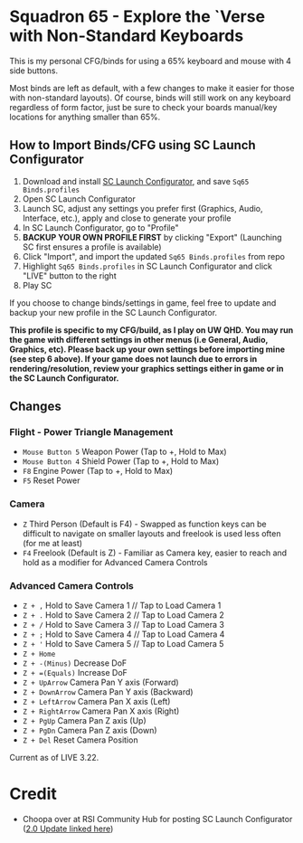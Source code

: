 # Squadron 65 - Explore the `Verse with Non-Standard Keyboards

This is my personal CFG/binds for using a 65% keyboard and mouse with 4 side buttons.

Most binds are left as default, with a few changes to make it easier for those with non-standard layouts). Of course, binds will still work on any keyboard regardless of form factor, just be sure to check your boards manual/key locations for anything smaller than 65%.

## How to Import Binds/CFG using SC Launch Configurator

  1. Download and install [SC Launch Configurator](https://www.luftwerft.com/), and save `Sq65 Binds.profiles`
  2. Open SC Launch Configurator
  3. Launch SC, adjust any settings you prefer first (Graphics, Audio, Interface, etc.), apply and close to generate your profile
  4. In SC Launch Configurator, go to "Profile"
  5. **BACKUP YOUR OWN PROFILE FIRST** by clicking "Export" (Launching SC first ensures a profile is available)
  6. Click "Import", and import the updated `Sq65 Binds.profiles` from repo
  7. Highlight `Sq65 Binds.profiles` in SC Launch Configurator and click "LIVE" button to the right
  8. Play SC

If you choose to change binds/settings in game, feel free to update and backup your new profile in the SC Launch Configurator.

**This profile is specific to my CFG/build, as I play on UW QHD. You may run the game with different settings in other menus (i.e General, Audio, Graphics, etc). Please back up your own settings before importing mine (see step 6 above). If your game does not launch due to errors in rendering/resolution, review your graphics settings either in game or in the SC Launch Configurator.**

## Changes

  ### Flight - Power Triangle Management
  
  - `Mouse Button 5` Weapon Power (Tap to +, Hold to Max)
  - `Mouse Button 4` Shield Power (Tap to +, Hold to Max)
  - `F8` Engine Power (Tap to +, Hold to Max)
  - `F5` Reset Power

  ### Camera
  
  - `Z` Third Person (Default is F4) - Swapped as function keys can be difficult to navigate on smaller layouts and freelook is used less often (for me at least)
  - `F4` Freelook (Default is Z) - Familiar as Camera key, easier to reach and hold as a modifier for Advanced Camera Controls

  ### Advanced Camera Controls
  
  - `Z + ,` Hold to Save Camera 1 // Tap to Load Camera 1
  - `Z + .` Hold to Save Camera 2 // Tap to Load Camera 2
  - `Z + /` Hold to Save Camera 3 // Tap to Load Camera 3
  - `Z + ;` Hold to Save Camera 4 // Tap to Load Camera 4
  - `Z + '` Hold to Save Camera 5 // Tap to Load Camera 5
  - `Z + Home`
  - `Z + -(Minus)` Decrease DoF
  - `Z + =(Equals)` Increase DoF
  - `Z + UpArrow` Camera Pan Y axis (Forward)
  - `Z + DownArrow` Camera Pan Y axis (Backward)
  - `Z + LeftArrow` Camera Pan X axis (Left)
  - `Z + RightArrow` Camera Pan X axis (Right)
  - `Z + PgUp` Camera Pan Z axis (Up)
  - `Z + PgDn` Camera Pan Z axis (Down)
  - `Z + Del` Reset Camera Position

Current as of LIVE 3.22.


# Credit
- Choopa over at RSI Community Hub for posting SC Launch Configurator ([2.0 Update linked here](https://robertsspaceindustries.com/community-hub/post/sc-launch-configurator-2-0-FvezSlFFahD5U))
